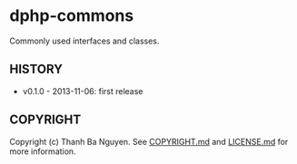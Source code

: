 dphp-commons
============
Commonly used interfaces and classes.


HISTORY
-------
* v0.1.0 - 2013-11-06: first release


COPYRIGHT
---------
Copyright (c) Thanh Ba Nguyen. See [COPYRIGHT.md](COPYRIGHT.md) and [LICENSE.md](LICENSE.md) for more information.
